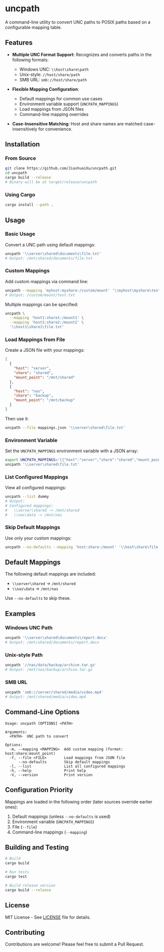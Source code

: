 # uncpath

A command-line utility to convert UNC paths to POSIX paths based on a configurable mapping table.

## Features

- **Multiple UNC Format Support**: Recognizes and converts paths in the following formats:
  - Windows UNC: `\\host\share\path`
  - Unix-style: `//host/share/path`
  - SMB URL: `smb://host/share/path`

- **Flexible Mapping Configuration**:
  - Default mappings for common use cases
  - Environment variable support (`UNCPATH_MAPPINGS`)
  - Load mappings from JSON files
  - Command-line mapping overrides

- **Case-Insensitive Matching**: Host and share names are matched case-insensitively for convenience.

## Installation

### From Source

```bash
git clone https://github.com/JiashuaiXu/uncpath.git
cd uncpath
cargo build --release
# Binary will be at target/release/uncpath
```

### Using Cargo

```bash
cargo install --path .
```

## Usage

### Basic Usage

Convert a UNC path using default mappings:

```bash
uncpath '\\server\shared\documents\file.txt'
# Output: /mnt/shared/documents/file.txt
```

### Custom Mappings

Add custom mappings via command line:

```bash
uncpath --mapping 'myhost:myshare:/custom/mount' '\\myhost\myshare\test.txt'
# Output: /custom/mount/test.txt
```

Multiple mappings can be specified:

```bash
uncpath \
  --mapping 'host1:share1:/mount1' \
  --mapping 'host2:share2:/mount2' \
  '\\host1\share1\file.txt'
```

### Load Mappings from File

Create a JSON file with your mappings:

```json
[
  {
    "host": "server",
    "share": "shared",
    "mount_point": "/mnt/shared"
  },
  {
    "host": "nas",
    "share": "backup",
    "mount_point": "/mnt/backup"
  }
]
```

Then use it:

```bash
uncpath --file mappings.json '\\server\shared\file.txt'
```

### Environment Variable

Set the `UNCPATH_MAPPINGS` environment variable with a JSON array:

```bash
export UNCPATH_MAPPINGS='[{"host":"server","share":"shared","mount_point":"/mnt/shared"}]'
uncpath '\\server\shared\file.txt'
```

### List Configured Mappings

View all configured mappings:

```bash
uncpath --list dummy
# Output:
# Configured mappings:
#   \\server\shared -> /mnt/shared
#   \\nas\data -> /mnt/nas
```

### Skip Default Mappings

Use only your custom mappings:

```bash
uncpath --no-defaults --mapping 'host:share:/mount' '\\host\share\file.txt'
```

## Default Mappings

The following default mappings are included:

- `\\server\shared` → `/mnt/shared`
- `\\nas\data` → `/mnt/nas`

Use `--no-defaults` to skip these.

## Examples

### Windows UNC Path

```bash
uncpath '\\server\shared\documents\report.docx'
# Output: /mnt/shared/documents/report.docx
```

### Unix-style Path

```bash
uncpath '//nas/data/backup/archive.tar.gz'
# Output: /mnt/nas/backup/archive.tar.gz
```

### SMB URL

```bash
uncpath 'smb://server/shared/media/video.mp4'
# Output: /mnt/shared/media/video.mp4
```

## Command-Line Options

```
Usage: uncpath [OPTIONS] <PATH>

Arguments:
  <PATH>  UNC path to convert

Options:
  -m, --mapping <MAPPING>  Add custom mapping (format: host:share:mount_point)
  -f, --file <FILE>        Load mappings from JSON file
      --no-defaults        Skip default mappings
  -l, --list               List all configured mappings
  -h, --help               Print help
  -V, --version            Print version
```

## Configuration Priority

Mappings are loaded in the following order (later sources override earlier ones):

1. Default mappings (unless `--no-defaults` is used)
2. Environment variable (`UNCPATH_MAPPINGS`)
3. File (`--file`)
4. Command-line mappings (`--mapping`)

## Building and Testing

```bash
# Build
cargo build

# Run tests
cargo test

# Build release version
cargo build --release
```

## License

MIT License - See [LICENSE](LICENSE) file for details.

## Contributing

Contributions are welcome! Please feel free to submit a Pull Request.